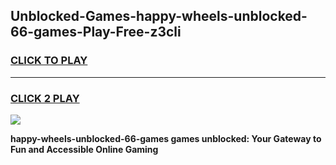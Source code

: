 
## Unblocked-Games-happy-wheels-unblocked-66-games-Play-Free-z3cli
<h3>
<a href="https://premium76.site?title=happy-wheels-unblocked-66-games&ref=15A">CLICK TO PLAY</a></h3>
<hr>

<h3>
<a href="https://premium76.site?title=happy-wheels-unblocked-66-games&ref=15A">CLICK 2 PLAY</a>
  
</h3>

<a href="https://premium76.site?title=happy-wheels-unblocked-66-games&ref=15A"><img src="https://clearcache.store/games.png"></a>


**happy-wheels-unblocked-66-games games unblocked: Your Gateway to Fun and Accessible Online Gaming**

